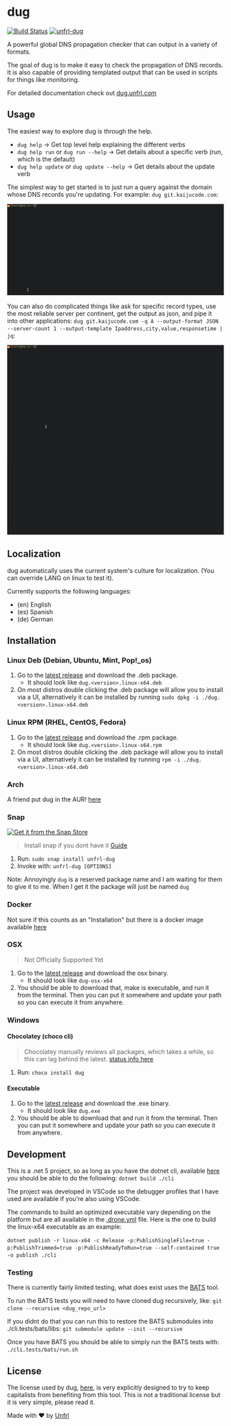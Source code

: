 # dug

[![Build Status](https://drone.unfrl.com/api/badges/unfrl/dug/status.svg)](https://drone.unfrl.com/unfrl/dug)
[![unfrl-dug](https://snapcraft.io/unfrl-dug/badge.svg)](https://snapcraft.io/unfrl-dug)

A powerful global DNS propagation checker that can output in a variety of formats.

The goal of dug is to make it easy to check the propagation of DNS records. It is also capable of providing templated output that can be used in scripts for things like monitoring.

For detailed documentation check out [dug.unfrl.com](https://dug.unfrl.com)

## Usage
The easiest way to explore dug is through the help.
* `dug help` -> Get top level help explaining the different verbs
* `dug help run` or `dug run --help` -> Get details about a specific verb (run, which is the default)
* `dug help update` or `dug update --help` -> Get details about the update verb

The simplest way to get started is to just run a query against the domain whose DNS records you're updating.
For example: `dug git.kaijucode.com`:

![](cli/Resources/gif1.gif)

You can also do complicated things like ask for specific record types, use the most reliable server per continent, get the output as json, and pipe it into other applications: `dug git.kaijucode.com -q A --output-format JSON --server-count 1 --output-template Ipaddress,city,value,responsetime | jq`:

![](cli/Resources/gif2.gif)

## Localization
dug automatically uses the current system's culture for localization. (You can override LANG on linux to test it).

Currently supports the following languages:
- (en) English
- (es) Spanish
- (de) German

## Installation

### Linux Deb (Debian, Ubuntu, Mint, Pop!_os)

1. Go to the [latest release](https://github.com/unfrl/dug/releases/latest) and download the .deb package.
    * It should look like `dug.<version>.linux-x64.deb`
2. On most distros double clicking the .deb package will allow you to install via a UI, alternatively it can be installed by running `sudo dpkg -i ./dug.<version>.linux-x64.deb`

### Linux RPM (RHEL, CentOS, Fedora)

1. Go to the [latest release](https://github.com/unfrl/dug/releases/latest) and download the .rpm package.
    * It should look like `dug.<version>.linux-x64.rpm`
2. On most distros double clicking the .deb package will allow you to install via a UI, alternatively it can be installed by running `rpm -i ./dug.<version>.linux-x64.deb`

### Arch

A friend put dug in the AUR! [here](https://aur.archlinux.org/packages/dug-git/)

### Snap
[![Get it from the Snap Store](https://snapcraft.io/static/images/badges/en/snap-store-black.svg)](https://snapcraft.io/unfrl-dug)
> Install snap if you dont have it [Guide](https://snapcraft.io/docs/getting-started#heading--install)

1. Run: `sudo snap install unfrl-dug`
2. Invoke with: `unfrl-dug [OPTIONS]`

Note: Annoyingly `dug` is a reserved package name and I am waiting for them to give it to me. When I get it the package will just be named `dug`

### Docker

Not sure if this counts as an "Installation" but there is a docker image available [here](https://hub.docker.com/r/unfrl/dug)

### OSX
> Not Officially Supported Yet
1. Go to the [latest release](https://github.com/unfrl/dug/releases/latest) and download the osx binary.
    * It should look like `dug-osx-x64`
2. You should be able to download that, make is executable, and run it from the terminal. Then you can put it somewhere and update your path so you can execute it from anywhere.

### Windows

#### Chocolatey (choco cli)
> Chocolatey manually reviews all packages, which takes a while, so this can lag behind the latest. [status info here](https://chocolatey.org/packages/dug)
1. Run: `choco install dug`

#### Executable
1. Go to the [latest release](https://github.com/unfrl/dug/releases/latest) and download the .exe binary.
    * It should look like `dug.exe`
2. You should be able to download that and run it from the terminal. Then you can put it somewhere and update your path so you can execute it from anywhere.

## Development

This is a .net 5 project, so as long as you have the dotnet cli, available [here](https://dotnet.microsoft.com/download/dotnet/5.0) you should be able to do the following: `dotnet build ./cli`

The project was developed in VSCode so the debugger profiles that I have used are available if you're also using VSCode.

The commands to build an optimized executable vary depending on the platform but are all available in the [.drone.yml](.ci/.drone.yml) file. Here is the one to build the linux-x64 executable as an example:

`dotnet publish -r linux-x64 -c Release -p:PublishSingleFile=true -p:PublishTrimmed=true -p:PublishReadyToRun=true --self-contained true -o publish ./cli`

### Testing

There is currently fairly limited testing, what does exist uses the [BATS](https://github.com/sstephenson/bats) tool.

To run the BATS tests you will need to have cloned dug recursively, like: `git clone --recursive <dug_repo_url>`

If you didnt do that you can run this to restore the BATS submodules into ./cli.tests/bats/libs: `git submodule update --init --recursive`

Once you have BATS you should be able to simply run the BATS tests with: `./cli.tests/bats/run.sh`

## License
The license used by dug, [here](./cli/LICENSE), is very explicitly designed to try to keep capitalists from benefiting from this tool. This is not a traditional license but it is very simple, please read it.

Made with ❤️ by [Unfrl](https://unfrl.com)
